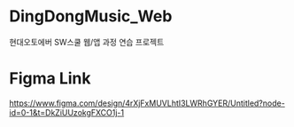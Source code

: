 # DingDongMusic_Web
현대오토에버 SW스쿨 웹/앱 과정 연습 프로젝트

# Figma Link
https://www.figma.com/design/4rXjFxMUVLhtI3LWRhGYER/Untitled?node-id=0-1&t=DkZiUUzokgFXCO1j-1

